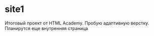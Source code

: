 # site1
Итоговый проект от HTML Academy. Пробую адаптивную верстку. Планирутся еще внутренняя страница
